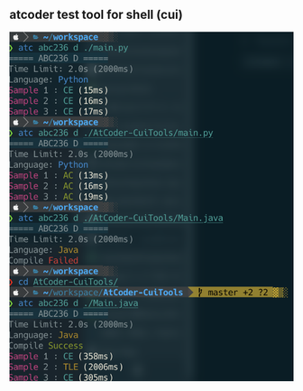 ## atcoder test tool for shell (cui)

![](https://github.com/xrozl/AtCoder-CuiTools/blob/master/sample.png?raw=true)
